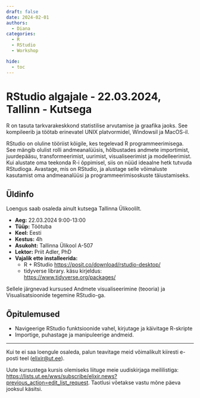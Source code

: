```yaml
---
draft: false
date: 2024-02-01
authors:
  - Diana
categories:
  - R
  - RStudio
  - Workshop

hide:
  - toc
---
```


# RStudio algajale - 22.03.2024, Tallinn - Kutsega

R on tasuta tarkvarakeskkond statistilise arvutamise ja graafika jaoks. See kompileerib ja töötab erinevatel UNIX platvormidel, Windowsil ja MacOS-il.

RStudio on oluline tööriist kõigile, kes tegelevad R programmeerimisega. See mängib olulist rolli andmeanalüüsis, hõlbustades andmete importimist, juurdepääsu, transformeerimist, uurimist, visualiseerimist ja modelleerimist. Kui alustate oma teekonda R-i õppimisel, siis on nüüd ideaalne hetk tutvuda RStudioga. Avastage, mis on RStudio, ja alustage selle võimaluste kasutamist oma andmeanalüüsi ja programmeerimisoskuste täiustamiseks.

<!-- more -->

## Üldinfo

Loengus saab osaleda ainult kutsega Tallinna Ülikoolilt. 

* __Aeg:__ 22.03.2024 9:00-13:00
* __Tüüp:__  Töötuba
* __Keel:__ Eesti
* __Kestus:__ 4h
* __Asukoht:__ Tallinna Ülikool A-507
* __Lektor:__ Priit Adler, PhD
* __Vajalik ette installeerida:__ 
    * R + RStudio https://posit.co/download/rstudio-desktop/ 
    + tidyverse library. käsu kirjeldus: https://www.tidyverse.org/packages/

Sellele järgnevad kursused Andmete visualiseerimine (teooria) ja Visualisatsioonide tegemine RStudio-ga.

## Õpitulemused

* Navigeerige RStudio funktsioonide vahel, kirjutage ja käivitage R-skripte
* Importige, puhastage ja manipuleerige andmeid.


---

Kui te ei saa loengule osaleda, palun teavitage meid võimalikult kiiresti e-posti teel (elixir@ut.ee).

Uute kursustega kursis olemiseks liituge meie uudiskirjaga meililistiga:  https://lists.ut.ee/wws/subscribe/elixir.news?previous_action=edit_list_request. Taotlusi võetakse vastu mõne päeva jooksul käsitsi.
